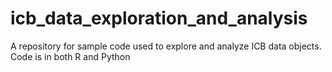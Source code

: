 # icb_data_exploration_and_analysis
A repository for sample code used to explore and analyze ICB data objects. Code is in both R and Python

